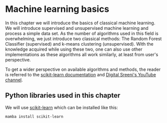 # Machine learning basics

In this chapter we will introduce the basics of classical machine learning. We will introduce supervised and unsupervised machine learning and process a simple data set. As the number of algorithms used in this field is overwhelming, we just introduce two classical methods: The Random Forest Classifier (supervised) and k-means clustering (unsupervised). With the knowledge acquired while using these two, one can also use other implementations as these algorithms all work similarly, at least from user's perspective.

To get a wider perspective on available algorithms and methods, the reader is referred to the [scikit-learn documentation](https://scikit-learn.org/stable/supervised_learning.html#supervised-learning) and [Digital Sreeni's YouTube channel](https://www.youtube.com/c/DigitalSreeni).

## Python libraries used in this chapter
We will use [scikit-learn](https://scikit-learn.org/) which can be installed like this:
```
mamba install scikit-learn
```
